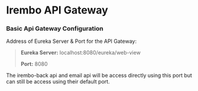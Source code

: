 # Irembo API Gateway
### Basic Api Gateway Configuration

Address of Eureka Server & Port for the API Gateway: 
> **Eureka Server:** localhost:8080/eureka/web-view
> 
> **Port:** 8080

The irembo-back api and email api will be access directly using this port but 
can still be access using their default port.